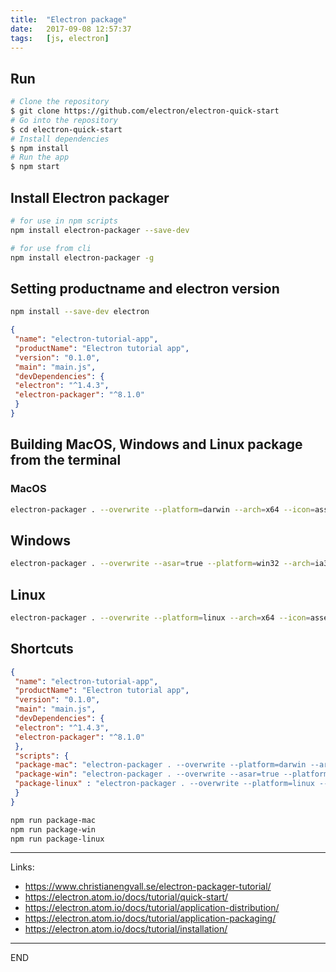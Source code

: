 ```yaml
---
title:  "Electron package"
date:   2017-09-08 12:57:37
tags:   [js, electron]
---
```


## Run

```sh
# Clone the repository
$ git clone https://github.com/electron/electron-quick-start
# Go into the repository
$ cd electron-quick-start
# Install dependencies
$ npm install
# Run the app
$ npm start
```

## Install Electron packager

```sh
# for use in npm scripts
npm install electron-packager --save-dev

# for use from cli
npm install electron-packager -g
```

## Setting productname and electron version

```sh
npm install --save-dev electron
```

```json
{
 "name": "electron-tutorial-app",
 "productName": "Electron tutorial app",
 "version": "0.1.0",
 "main": "main.js",
 "devDependencies": {
 "electron": "^1.4.3",
 "electron-packager": "^8.1.0"
 }
}
```

## Building MacOS, Windows and Linux package from the terminal

### MacOS

```sh
electron-packager . --overwrite --platform=darwin --arch=x64 --icon=assets/icons/mac/icon.icns --prune=true --out=release-builds
```

##  Windows

```sh
electron-packager . --overwrite --asar=true --platform=win32 --arch=ia32 --icon=assets/icons/win/icon.ico --prune=true --out=release-builds --version-string.CompanyName=CE --version-string.FileDescription=CE --version-string.ProductName="Electron Tutorial App"
```

## Linux

```sh
electron-packager . --overwrite --platform=linux --arch=x64 --icon=assets/icons/png/1024x1024.png --prune=true --out=release-builds
```

## Shortcuts
```json
{
 "name": "electron-tutorial-app",
 "productName": "Electron tutorial app",
 "version": "0.1.0",
 "main": "main.js",
 "devDependencies": {
 "electron": "^1.4.3",
 "electron-packager": "^8.1.0"
 },
 "scripts": {
 "package-mac": "electron-packager . --overwrite --platform=darwin --arch=x64 --icon=assets/icons/mac/icon.icns --prune=true --out=release-builds",
 "package-win": "electron-packager . --overwrite --asar=true --platform=win32 --arch=ia32 --icon=assets/icons/win/icon.ico --prune=true --out=release-builds --version-string.CompanyName=CE --version-string.FileDescription=CE --version-string.ProductName=\"Electron Tutorial App\"",
 "package-linux" : "electron-packager . --overwrite --platform=linux --arch=x64 --icon=assets/icons/png/1024x1024.png --prune=true --out=release-builds"
 }
}
```

```sh
npm run package-mac
npm run package-win
npm run package-linux
```

---
Links:
- https://www.christianengvall.se/electron-packager-tutorial/
- https://electron.atom.io/docs/tutorial/quick-start/
- https://electron.atom.io/docs/tutorial/application-distribution/
- https://electron.atom.io/docs/tutorial/application-packaging/
- https://electron.atom.io/docs/tutorial/installation/

---
END
